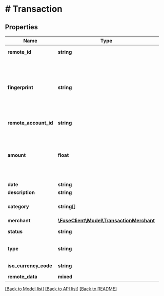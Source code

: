 # # Transaction

## Properties

Name | Type | Description | Notes
------------ | ------------- | ------------- | -------------
**remote_id** | **string** | Remote Id of the transaction, ie Plaid or Teller Id |
**fingerprint** | **string** | Uniquely identifies this transaction across all transactions for a single financial connection. Used for reconnection deduplication. This field may or may not be present depending on if a transaction can be uniquely identified. See more information here: https://letsfuse.readme.io/docs/duplicate-accounts | [optional]
**remote_account_id** | **string** | Remote Account Id of the transaction, ie Plaid Account Id |
**amount** | **float** | Amount in cents associated with the transaction. The format of this value is a double.  Positive values when money moves out of the account; negative values when money moves in. For example, debit card purchases are positive; credit card payments, direct deposits, and refunds are negative. |
**date** | **string** | Date of the transaction (YYYY-MM-DD) |
**description** | **string** | Description of the transaction |
**category** | **string[]** | Categories of the transaction, i.e., Computers and Electronics. You can download the categories from [here](https://fuse-public-bucket.s3.amazonaws.com/transaction-categories.csv) |
**merchant** | [**\FuseClient\Model\TransactionMerchant**](TransactionMerchant.md) |  |
**status** | **string** | The status of the transaction. This will be either posted or pending. |
**type** | **string** | Type of the transaction, ie adjustment. &#39;-&#39; means we were not able to map the upstream type. |
**iso_currency_code** | **string** | The ISO-4217 currency code of the transaction | [optional]
**remote_data** | **mixed** |  |

[[Back to Model list]](../../README.md#models) [[Back to API list]](../../README.md#endpoints) [[Back to README]](../../README.md)
